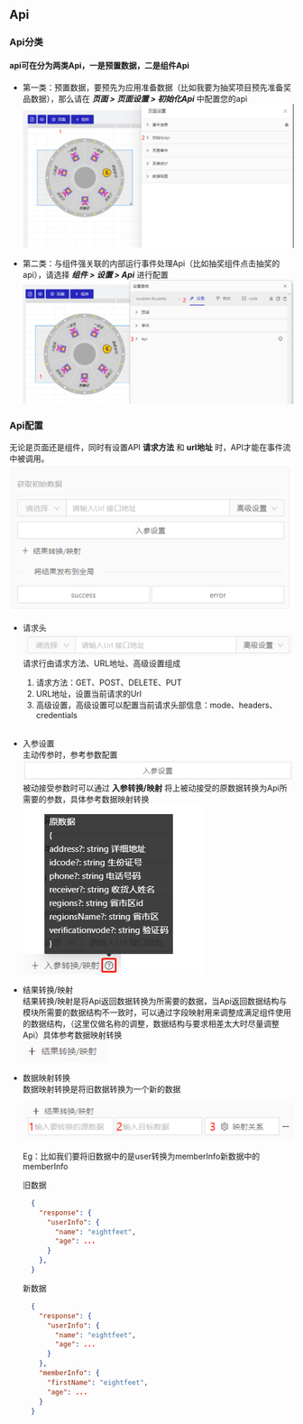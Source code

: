 ## Api

### Api分类
  #### api可在分为两类Api，一是预置数据，二是组件Api
  - 第一类：预置数据，要预先为应用准备数据（比如我要为抽奖项目预先准备奖品数据），那么请在 ***页面 > 页面设置 > 初始化Api*** 中配置您的api
    ![页面配置-api配置](./api_1.png)
  
  - 第二类：与组件强关联的内部运行事件处理Api（比如抽奖组件点击抽奖的api），请选择   ***组件 > 设置 > Api*** 进行配置
    ![组件配置-api配置](./api_2.png)


### Api配置
  无论是页面还是组件，同时有设置API **请求方法** 和 **url地址** 时，API才能在事件流中被调用。
  ![-](./api_3.png)
  - 请求头
    ![-](./api_4.png)<br/>
    请求行由请求方法、URL地址、高级设置组成
    1. 请求方法：GET、POST、DELETE、PUT
    2. URL地址，设置当前请求的Url
    3. 高级设置，高级设置可以配置当前请求头部信息：mode、headers、credentials
   <br/><br/>
  - 入参设置 <br />
    主动传参时，参考参数配置<br />
    ![-](./api_5.png)<br />
    被动接受参数时可以通过 **入参转换/映射** 将上被动接受的原数据转换为Api所需要的参数，具体参考数据映射转换<br />
    ![-](./api_6.png)<br />
  - 结果转换/映射 <br />
    结果转换/映射是将Api返回数据转换为所需要的数据，当Api返回数据结构与模块所需要的数据结构不一致时，可以通过字段映射用来调整成满足组件使用的数据结构，（这里仅做名称的调整，数据结构与要求相差太大时尽量调整Api）具体参考数据映射转换<br />
    ![-](./api_7.png)<br />
  - 数据映射转换<br />
    数据映射转换是将旧数据转换为一个新的数据<br />
    
    ![-](./api_8.png)<br />

    Eg：比如我们要将旧数据中的是user转换为memberInfo新数据中的memberInfo

    旧数据<br />
      ```json
        {
          "response": {
            "userInfo": {
              "name": "eightfeet",
              "age": ...
            }
          },
        }

      ```

    新数据<br />
      ```json
        {
          "response": {
            "userInfo": {
              "name": "eightfeet",
              "age": ...
            }
          },
          "memberInfo": {
            "firstName": "eightfeet",
            "age": ...
          }
        }
      ```